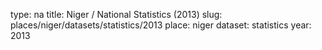 type: na
title: Niger / National Statistics (2013)
slug: places/niger/datasets/statistics/2013
place: niger
dataset: statistics
year: 2013
